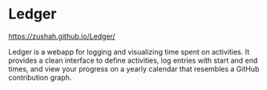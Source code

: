 # Ledger

https://zushah.github.io/Ledger/

Ledger is a webapp for logging and visualizing time spent on activities. It provides a clean interface to define activities, log entries with start and end times, and view your progress on a yearly calendar that resembles a GitHub contribution graph.
